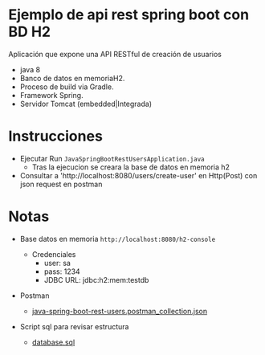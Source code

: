 # Ejemplo de api rest spring boot con BD H2

Aplicación que expone una API RESTful de creación de usuarios 

* java 8
* Banco de datos en memoriaH2.
* Proceso de build via Gradle.
* Framework Spring.
* Servidor Tomcat (embedded|Integrada)

# Instrucciones
* Ejecutar Run `JavaSpringBootRestUsersApplication.java` 
  * Tras la ejecucion se creara la base de datos en memoria h2
* Consultar a 'http://localhost:8080/users/create-user' en Http(Post) con json request en postman

# Notas
* Base datos en memoria `http://localhost:8080/h2-console`
  * Credenciales
    * user: sa
    * pass: 1234
    * JDBC URL: jdbc:h2:mem:testdb

* Postman
  * [java-spring-boot-rest-users.postman_collection.json](postman/java-spring-boot-rest-users.postman_collection.json)
* Script sql para revisar estructura
  * [database.sql](sql/database.sql)


